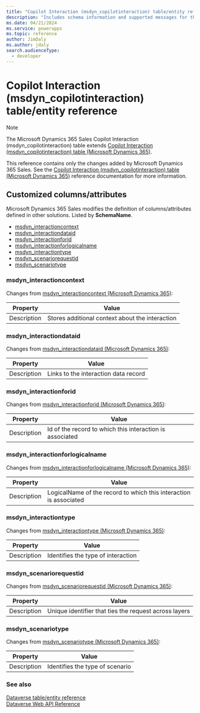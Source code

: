 ```yaml
---
title: "Copilot Interaction (msdyn_copilotinteraction) table/entity reference (Microsoft Dynamics 365 Sales) | Microsoft Docs"
description: "Includes schema information and supported messages for the Copilot Interaction (msdyn_copilotinteraction) table/entity with Microsoft Dynamics 365 Sales."
ms.date: 04/21/2024
ms.service: powerapps
ms.topic: reference
author: JimDaly
ms.author: jdaly
search.audienceType: 
  - developer
---
```


# Copilot Interaction (msdyn_copilotinteraction) table/entity reference



> [!NOTE]
> The Microsoft Dynamics 365 Sales Copilot Interaction (msdyn_copilotinteraction) table extends [Copilot Interaction (msdyn_copilotinteraction) table (Microsoft Dynamics 365)](/dynamics365/developer/reference/dataverse/entities/msdyn_copilotinteraction).
>
> This reference contains only the changes added by Microsoft Dynamics 365 Sales.
> See the [Copilot Interaction (msdyn_copilotinteraction) table (Microsoft Dynamics 365)](/dynamics365/developer/reference/dataverse/entities/msdyn_copilotinteraction) reference documentation for more information.



## Customized columns/attributes

Microsoft Dynamics 365 Sales
modifies the definition of columns/attributes defined in other solutions. Listed by **SchemaName**.

- [msdyn_interactioncontext](#BKMK_msdyn_interactioncontext)
- [msdyn_interactiondataid](#BKMK_msdyn_interactiondataid)
- [msdyn_interactionforid](#BKMK_msdyn_interactionforid)
- [msdyn_interactionforlogicalname](#BKMK_msdyn_interactionforlogicalname)
- [msdyn_interactiontype](#BKMK_msdyn_interactiontype)
- [msdyn_scenariorequestid](#BKMK_msdyn_scenariorequestid)
- [msdyn_scenariotype](#BKMK_msdyn_scenariotype)

### <a name="BKMK_msdyn_interactioncontext"></a> msdyn_interactioncontext

Changes from [msdyn_interactioncontext (Microsoft Dynamics 365)](/dynamics365/developer/reference/dataverse/entities/msdyn_copilotinteraction#BKMK_msdyn_interactioncontext):

|Property|Value|
|---|---|
|Description|Stores additional context about the interaction|


### <a name="BKMK_msdyn_interactiondataid"></a> msdyn_interactiondataid

Changes from [msdyn_interactiondataid (Microsoft Dynamics 365)](/dynamics365/developer/reference/dataverse/entities/msdyn_copilotinteraction#BKMK_msdyn_interactiondataid):

|Property|Value|
|---|---|
|Description|Links to the interaction data record|


### <a name="BKMK_msdyn_interactionforid"></a> msdyn_interactionforid

Changes from [msdyn_interactionforid (Microsoft Dynamics 365)](/dynamics365/developer/reference/dataverse/entities/msdyn_copilotinteraction#BKMK_msdyn_interactionforid):

|Property|Value|
|---|---|
|Description|Id of the record to which this interaction is associated|


### <a name="BKMK_msdyn_interactionforlogicalname"></a> msdyn_interactionforlogicalname

Changes from [msdyn_interactionforlogicalname (Microsoft Dynamics 365)](/dynamics365/developer/reference/dataverse/entities/msdyn_copilotinteraction#BKMK_msdyn_interactionforlogicalname):

|Property|Value|
|---|---|
|Description|LogicalName of the record to which this interaction is associated|


### <a name="BKMK_msdyn_interactiontype"></a> msdyn_interactiontype

Changes from [msdyn_interactiontype (Microsoft Dynamics 365)](/dynamics365/developer/reference/dataverse/entities/msdyn_copilotinteraction#BKMK_msdyn_interactiontype):

|Property|Value|
|---|---|
|Description|Identifies the type of interaction|


### <a name="BKMK_msdyn_scenariorequestid"></a> msdyn_scenariorequestid

Changes from [msdyn_scenariorequestid (Microsoft Dynamics 365)](/dynamics365/developer/reference/dataverse/entities/msdyn_copilotinteraction#BKMK_msdyn_scenariorequestid):

|Property|Value|
|---|---|
|Description|Unique identifier that ties the request across layers|


### <a name="BKMK_msdyn_scenariotype"></a> msdyn_scenariotype

Changes from [msdyn_scenariotype (Microsoft Dynamics 365)](/dynamics365/developer/reference/dataverse/entities/msdyn_copilotinteraction#BKMK_msdyn_scenariotype):

|Property|Value|
|---|---|
|Description|Identifies the type of scenario|




### See also

[Dataverse table/entity reference](../about-entity-reference.md)  
[Dataverse Web API Reference](/power-apps/developer/data-platform/webapi/reference/about)   

